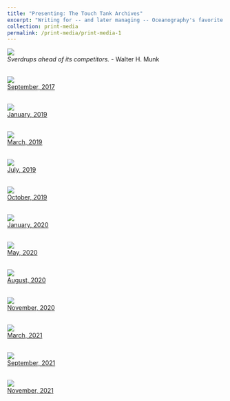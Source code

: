 ```yaml
---
title: "Presenting: The Touch Tank Archives"
excerpt: "Writing for -- and later managing -- Oceanography's favorite alt-weekly was probably the best time of my life <br/><img src='/images/touchtank/TTbanner.png'>"
collection: print-media
permalink: /print-media/print-media-1
---
```


<img src='/images/touchtank/TTbanner.png'>
<br/><i>Sverdrups ahead of its competitors.</i> - Walter H. Munk<br/>

<br/><img src='/images/touchtank/2017_09.png'>
<br/>[September, 2017](/files/touchtank/2017_09.pdf)

<br/><img src='/images/touchtank/2019_01.png'>
<br/>[January, 2019](/files/touchtank/2019_01.pdf)

<br/><img src='/images/touchtank/2019_03.png'>
<br/>[March, 2019](/files/touchtank/2019_03.pdf)

<br/><img src='/images/touchtank/2019_07.png'>
<br/>[July, 2019](/files/touchtank/2019_07.pdf)

<br/><img src='/images/touchtank/2019_10.png'>
<br/>[October, 2019](/files/touchtank/2019_10.pdf)

<br/><img src='/images/touchtank/2020_01.png'>
<br/>[January, 2020](/files/touchtank/2020_01.pdf)

<br/><img src='/images/touchtank/2020_05.png'>
<br/>[May, 2020](/files/touchtank/2020_05.pdf)

<br/><img src='/images/touchtank/2020_08.png'>
<br/>[August, 2020](/files/touchtank/2020_08.pdf)

<br/><img src='/images/touchtank/2020_11.png'>
<br/>[November, 2020](/files/touchtank/2020_11.pdf)

<br/><img src='/images/touchtank/2021_03.png'>
<br/>[March, 2021](/files/touchtank/2021_03.pdf)

<br/><img src='/images/touchtank/2021_09.png'>
<br/>[September, 2021](/files/touchtank/2021_09.pdf)

<br/><img src='/images/touchtank/2021_11.png'>
<br/>[November, 2021](/files/touchtank/2021_11.pdf)